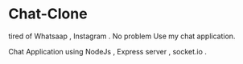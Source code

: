 # Chat-Clone
tired of Whatsaap , Instagram . No problem Use my chat application.

Chat Application using NodeJs , Express server , socket.io .
